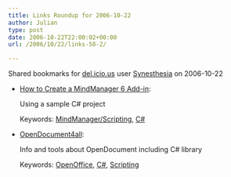 ```yaml
---
title: Links Roundup for 2006-10-22
author: Julian
type: post
date: 2006-10-22T22:00:02+00:00
url: /2006/10/22/links-58-2/

---
```

Shared bookmarks for [del.icio.us][1] user  [Synesthesia][2] on 2006-10-22

  * [How to Create a MindManager 6 Add-in][3]:
  
    Using a sample C# project
  
    Keywords: [MindManager/Scripting][4], [C#][5]
  * [OpenDocument4all][6]:
  
    Info and tools about OpenDocument including C# library
  
    Keywords: [OpenOffice][7], [C#][5], [Scripting][8]

 [1]: http://del.icio.us/
 [2]: http://del.icio.us/synesthesia
 [3]: http://www.mindjet.com/us/devzone/6/how_to_create_mm6_addin_cs_using_sample_project/ "http://www.mindjet.com/us/devzone/6/how_to_create_mm6_addin_cs_using_sample_project/"
 [4]: http://del.icio.us/synesthesia/MindManager/Scripting
 [5]: http://del.icio.us/synesthesia/C#
 [6]: http://www.opendocument4all.com/ "http://www.opendocument4all.com/"
 [7]: http://del.icio.us/synesthesia/OpenOffice
 [8]: http://del.icio.us/synesthesia/Scripting